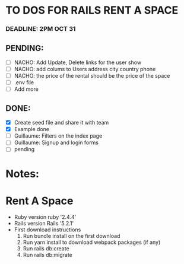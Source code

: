 
# TO DOS FOR RAILS RENT A SPACE

### DEADLINE: 2PM OCT 31

## PENDING:

* [ ] NACHO:  Add Update, Delete links for the user show 
* [ ] NACHO: add colums to Users address city country phone 
* [ ] NACHO: the price of the rental should be the price of the space
* [ ] .env file
* [ ] Add more 
## DONE:

* [X] Create seed file and share it with team
* [X] Example done
* [ ] Guillaume: Filters on the index page
* [ ] Guillaume: Signup and login forms
* [ ] pending

# Notes:

# Rent A Space

* Ruby version 
  ruby '2.4.4'
* Rails version
  Rails '5.2.1'
* First download instructions
  1. Run bundle install on the first download
  2. Run yarn install to download webpack packages (if any)
  3. Run rails db:create
  4. Run rails db:migrate
